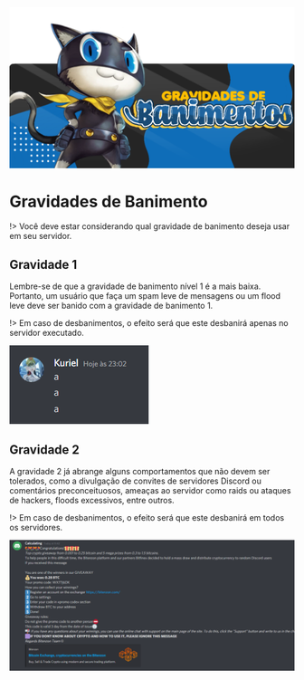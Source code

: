 <img src="images/gravidadesbanner.png">

# Gravidades de Banimento

!> Você deve estar considerando qual gravidade de banimento deseja usar em seu servidor.

## Gravidade 1

Lembre-se de que a gravidade de banimento nível 1 é a mais baixa. Portanto, um usuário que faça um spam leve de mensagens ou um flood leve deve ser banido com a gravidade de banimento 1.

!> Em caso de desbanimentos, o efeito será que este desbanirá apenas no servidor executado.

<img src='images/gravidade1.png'>

## Gravidade 2

A gravidade 2 já abrange alguns comportamentos que não devem ser tolerados, como a divulgação de convites de servidores Discord ou comentários preconceituosos, ameaças ao servidor como raids ou ataques de hackers, floods excessivos, entre outros.

!> Em caso de desbanimentos, o efeito será que este desbanirá em todos os servidores.

<img src="images/gravidade2.png">